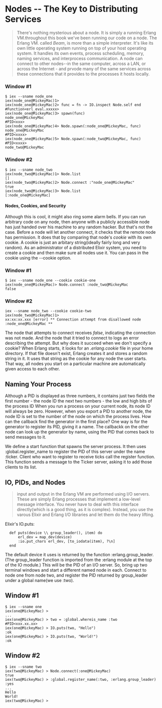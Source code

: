 # Nodes -- The Key to Distributing Services
>  There's nothing mysterious about a node. It is simply a running Erlang VM.throughout this book we've been running our code on a node.
>	The Erlang VM. called _Beam_, is more than a simple interpreter. It's like its own little operating system running on top of your host operating system. It handles its own events, process scheduling, memory, naming services, and interprocess communication.
>	A node can connect to other nodes--in the same computer, across a LAN, or across the Internet - and prvode many of the same services across these connections that it provides to the processes it hosts locally.


### Window #1
```
$ iex --sname node_one
iex(node_one@MickeyMac)1>
iex(node_one@MickeyMac)2> func = fn -> IO.inspect Node.self end
#Function<erl_eval.xxxxx>
iex(node_one@MickeyMac)3> spawn(func)
node_one@MickeyMac
#PID<xxx>
iex(node_one@MickeyMac)4> Node.spawn(:node_one@MickeyMac, func)
node_one@MickeyMac
#PID<xxxx>
iex(node_one@MickeyMac)5> Node.spawn(:node_two@MickeyMac, func)
#PID<xxxx>
node_two@MickeyMac
```
### Window #2
```
$ iex --sname node_two
iex(node_two@MickeyMac)1> Node.list
[]
iex(node_two@MickeyMac)2> Node.connect :"node_one@MickeyMac"
true
iex(node_two@MickeyMac)3> Node.list
[:node_one@MickeyMac]
```

#### Nodes, Cookies, and Security
  Although this is cool, it might also ring some alarm bells. If you can run
	arbitrary code on any node, then anyone with a publicly accessible node has
	just handed over his machine to any random hacker.
	But that's not the case. Before a node will let another connect, it checks that the remote node has permission. It does that by comparing that node's
	_cookie_ with its own cookie. A cookie is just an arbitary string(ideally
	fairly long and very random). As an administrator of a distributed Elixir
	system, you need to create a cookie and then make sure all nodes use it.
	You can pass in the cookie using the --cookie option.
### Window #1
```
$ iex --sname node_one --cookie cookie-one
iex(node_one@MickeyMac)> Node.connect :node_two@MickeyMac
false
```
### Window #2
```
iex --sname node_two --cookie cookie-two
iex(node_two@MickeyMac)1>
xx:xx:xx.xxx [error] ** Connection attempt from disallowed node :node_one@MickeyMac **
```

  The node that attempts to connect receives _false_, indicating the connection
	was not made. And the node that it tried to connect to logs an error describing
	the attempt.
	But why does it succeed when we don't specify a cookie? When Erlang starts, it looks for an _.erlang.cookie_ file in your home directory. If that file doesn't exist, Erlang creates it and stores a random string in it. It uses that string as the cookie for any node the user starts. That way, all nodes you start on a particular machine are automatically given access to each other.

## Naming Your Process
  Although a PID is displayed as three numbers, it contains just two fields
	  the first number     - the node ID
		the next two numbers - the low and high bits of the process ID
 When you run a process on your current node, its node ID will always be zero.
  However, when you export a PID to another node, the node ID is set to the number of the node on which the process lives.
	How can the callback find the generator in the first place? One way is for the generator to register its PID, giving it a name. The callbackk on the other node can look up the generator by name, using the PID that comes back to send messages to it.

  We define a start function that spawns the server process. It then uses :global.register_name to register the PID of this server under the name :ticker.
	Client who want to register to receive ticks call the register function.
	This function sends a message to the Ticker server, asking it to add those clients to its list.

## IO, PIDs, and Nodes
>  input and output in the Erlang VM are performed using I/O servers. These are simply Erlang processes that implement a low-level message interface.
>	You never have to deal with this interface directly(which is a good thing, as it is complex). Instead, you use the varous Elixir and Erlang I/O libraries and let them do the heavy lifting.

Elixir's IO.puts:
```
  def puts(device \\ group_leader(), item) do 
      erl_dev = map_dev(device)
      :io.put_chars erl_dev, [to_iodata(item), ?\n]
  end
```

  The default device it uses is returned by the function :erlang.group_leader. (The group_leader function is imported from the :erlang module at the top of the IO module.) This will be the PID of an I/O server.
  So, bring up two terminal windows and start a different named node in each.
	Connect to node one from node two, and register the PID returned by group_leader under a global name(we use :two).
## Window #1
```
$ iex --sname one
iex(one@MickeyMac) >
...
iex(one@MickeyMac) > two = :global.whereis_name :two
#PID<xxx.xx.xx>
iex(one@MickeyMac) > IO.puts(two, "Hello")
:ok 
iex(one@MickeyMac) > IO.puts(two, "World!")
:ok 
```
## Window #2
```
$ iex --sname two
iex(two@MickeyMac) > Node.connect(:one@MickeyMac)
true
iex(two@MickeyMac) > :global.register_name(:two, :erlang.group_leader)
:yes
...
Hello
World!
iex(two@MickeyMac) >
```	

